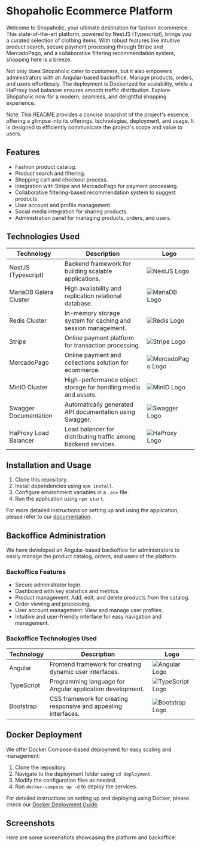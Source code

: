 # Shopaholic Ecommerce Platform
Welcome to Shopaholic, your ultimate destination for fashion ecommerce. This state-of-the-art platform, powered by NestJS (Typescript), brings you a curated selection of clothing items. With robust features like intuitive product search, secure payment processing through Stripe and MercadoPago, and a collaborative filtering recommendation system, shopping here is a breeze.

Not only does Shopaholic cater to customers, but it also empowers administrators with an Angular-based backoffice. Manage products, orders, and users effortlessly. The deployment is Dockerized for scalability, while a HaProxy load balancer ensures smooth traffic distribution. Explore Shopaholic now for a modern, seamless, and delightful shopping experience.


Note: This README provides a concise snapshot of the project's essence, offering a glimpse into its offerings, technologies, deployment, and usage. It is designed to efficiently communicate the project's scope and value to users.
 
## Features

- Fashion product catalog.
- Product search and filtering.
- Shopping cart and checkout process.
- Integration with Stripe and MercadoPago for payment processing.
- Collaborative filtering-based recommendation system to suggest products.
- User account and profile management.
- Social media integration for sharing products.
- Administration panel for managing products, orders, and users.

## Technologies Used

| Technology                  | Description                                                                 | Logo                                                                                   |
|----------------------------|-----------------------------------------------------------------------------|----------------------------------------------------------------------------------------|
| NestJS (Typescript)        | Backend framework for building scalable applications.                     | ![NestJS Logo](url_to_logo)                                                           |
| MariaDB Galera Cluster     | High availability and replication relational database.                    | ![MariaDB Logo](url_to_logo)                                                          |
| Redis Cluster              | In-memory storage system for caching and session management.              | ![Redis Logo](url_to_logo)                                                           |
| Stripe                     | Online payment platform for transaction processing.                        | ![Stripe Logo](url_to_logo)                                                          |
| MercadoPago                | Online payment and collections solution for ecommerce.                    | ![MercadoPago Logo](url_to_logo)                                                     |
| MinIO Cluster              | High-performance object storage for handling media and assets.            | ![MinIO Logo](url_to_logo)                                                           |
| Swagger Documentation     | Automatically generated API documentation using Swagger.                  | ![Swagger Logo](url_to_logo)                                                         |
| HaProxy Load Balancer      | Load balancer for distributing traffic among backend services.             | ![HaProxy Logo](url_to_logo)                                                         |

## Installation and Usage

1. Clone this repository.
2. Install dependencies using `npm install`.
3. Configure environment variables in a `.env` file.
4. Run the application using `npm start`.

For more detailed instructions on setting up and using the application, please refer to our [documentation](link_to_documentation).

## Backoffice Administration

We have developed an Angular-based backoffice for administrators to easily manage the product catalog, orders, and users of the platform.

### Backoffice Features

- Secure administrator login.
- Dashboard with key statistics and metrics.
- Product management: Add, edit, and delete products from the catalog.
- Order viewing and processing.
- User account management: View and manage user profiles.
- Intuitive and user-friendly interface for easy navigation and management.

### Backoffice Technologies Used

| Technology  | Description                                                                | Logo                                                                                   |
|-------------|----------------------------------------------------------------------------|----------------------------------------------------------------------------------------|
| Angular     | Frontend framework for creating dynamic user interfaces.                   | ![Angular Logo](url_to_logo)                                                         |
| TypeScript  | Programming language for Angular application development.                  | ![TypeScript Logo](url_to_logo)                                                      |
| Bootstrap   | CSS framework for creating responsive and appealing interfaces.            | ![Bootstrap Logo](url_to_logo)                                                       |

## Docker Deployment

We offer Docker Compose-based deployment for easy scaling and management:

1. Clone the repository.
2. Navigate to the deployment folder using `cd deployment`.
3. Modify the configuration files as needed.
4. Run `docker-compose up -d` to deploy the services.

For detailed instructions on setting up and deploying using Docker, please check our [Docker Deployment Guide](link_to_docker_guide).

## Screenshots

Here are some screenshots showcasing the platform and backoffice:
 
